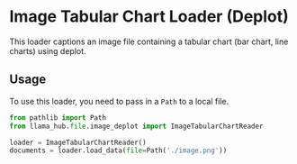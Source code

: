 # Image Tabular Chart Loader (Deplot)

This loader captions an image file containing a tabular chart (bar chart, line charts) using deplot.

## Usage

To use this loader, you need to pass in a `Path` to a local file.

```python
from pathlib import Path
from llama_hub.file.image_deplot import ImageTabularChartReader

loader = ImageTabularChartReader()
documents = loader.load_data(file=Path('./image.png'))
```
